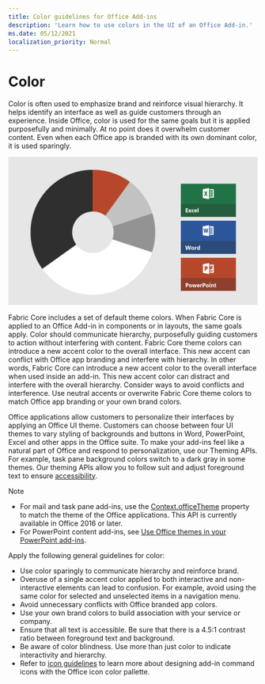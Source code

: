 ```yaml
---
title: Color guidelines for Office Add-ins
description: 'Learn how to use colors in the UI of an Office Add-in.'
ms.date: 05/12/2021
localization_priority: Normal
---
```


# Color

Color is often used to emphasize brand and reinforce visual hierarchy. It helps identify an interface as well as guide customers through an experience. Inside Office, color is used for the same goals but it is applied purposefully and minimally. At no point does it overwhelm customer content. Even when each Office app is branded with its own dominant color, it is used sparingly.

![Diagram showing the color scheme for Office, Excel, Word, and PowerPoint. Major colors for Office are black and white, and minor colors are light gray, dark gray, and orange. The dominant color for Excel is green, Word is blue, and PowerPoint is orange.](../images/office-addins-color-schemes.png)

Fabric Core includes a set of default theme colors. When Fabric Core is applied to an Office Add-in in components or in layouts, the same goals apply. Color should communicate hierarchy, purposefully guiding customers to action without interfering with content. Fabric Core theme colors can introduce a new accent color to the overall interface. This new accent can conflict with Office app branding and interfere with hierarchy. In other words, Fabric Core can introduce a new accent color to the overall interface when used inside an add-in. This new accent color can distract and interfere with the overall hierarchy. Consider ways to avoid conflicts and interference. Use neutral accents or overwrite Fabric Core theme colors to match Office app branding or your own brand colors.

Office applications allow customers to personalize their interfaces by applying an Office UI theme. Customers can choose between four UI themes to vary styling of backgrounds and buttons in Word, PowerPoint, Excel and other apps in the Office suite. To make your add-ins feel like a natural part of Office and respond to personalization, use our Theming APIs. For example, task pane background colors switch to a dark gray in some themes. Our theming APIs allow you to follow suit and adjust foreground text to ensure [accessibility](../design/accessibility-guidelines.md).

> [!NOTE]
> - For mail and task pane add-ins, use the [Context.officeTheme](/javascript/api/office/office.context) property to match the theme of the Office applications. This API is currently available in Office 2016 or later.
> - For PowerPoint content add-ins, see [Use Office themes in your PowerPoint add-ins](../powerpoint/use-document-themes-in-your-powerpoint-add-ins.md).

Apply the following general guidelines for color:

- Use color sparingly to communicate hierarchy and reinforce brand.
- Overuse of a single accent color applied to both interactive and non-interactive elements can lead to confusion. For example, avoid using the same color for selected and unselected items in a navigation menu.
- Avoid unnecessary conflicts with Office branded app colors.
- Use your own brand colors to build association with your service or company.
- Ensure that all text is accessible. Be sure that there is a 4.5:1 contrast ratio between foreground text and background.
- Be aware of color blindness. Use more than just color to indicate interactivity and hierarchy.
- Refer to [icon guidelines](../design/add-in-icons.md) to learn more about designing add-in command icons with the Office icon color pallette.
